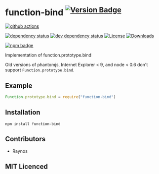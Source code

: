 # function-bind <sup>[![Version Badge][npm-version-svg]][package-url]</sup>

[![github actions][actions-image]][actions-url]
<!--[![coverage][codecov-image]][codecov-url]-->
[![dependency status][deps-svg]][deps-url]
[![dev dependency status][dev-deps-svg]][dev-deps-url]
[![License][license-image]][license-url]
[![Downloads][downloads-image]][downloads-url]

[![npm badge][npm-badge-png]][package-url]

Implementation of function.prototype.bind

Old versions of phantomjs, Internet Explorer < 9, and node < 0.6 don't
support `Function.prototype.bind`.

## Example

```js
Function.prototype.bind = require("function-bind")
```

## Installation

`npm install function-bind`

## Contributors

- Raynos

## MIT Licenced

[package-url]: https://npmjs.org/package/function-bind

[npm-version-svg]: https://versionbadg.es/Raynos/function-bind.svg

[deps-svg]: https://david-dm.org/Raynos/function-bind.svg

[deps-url]: https://david-dm.org/Raynos/function-bind

[dev-deps-svg]: https://david-dm.org/Raynos/function-bind/dev-status.svg

[dev-deps-url]: https://david-dm.org/Raynos/function-bind#info=devDependencies

[npm-badge-png]: https://nodei.co/npm/function-bind.png?downloads=true&stars=true

[license-image]: https://img.shields.io/npm/l/function-bind.svg

[license-url]: LICENSE

[downloads-image]: https://img.shields.io/npm/dm/function-bind.svg

[downloads-url]: https://npm-stat.com/charts.html?package=function-bind

[codecov-image]: https://codecov.io/gh/Raynos/function-bind/branch/main/graphs/badge.svg

[codecov-url]: https://app.codecov.io/gh/Raynos/function-bind/

[actions-image]: https://img.shields.io/endpoint?url=https://github-actions-badge-u3jn4tfpocch.runkit.sh/Raynos/function-bind

[actions-url]: https://github.com/Raynos/function-bind/actions
